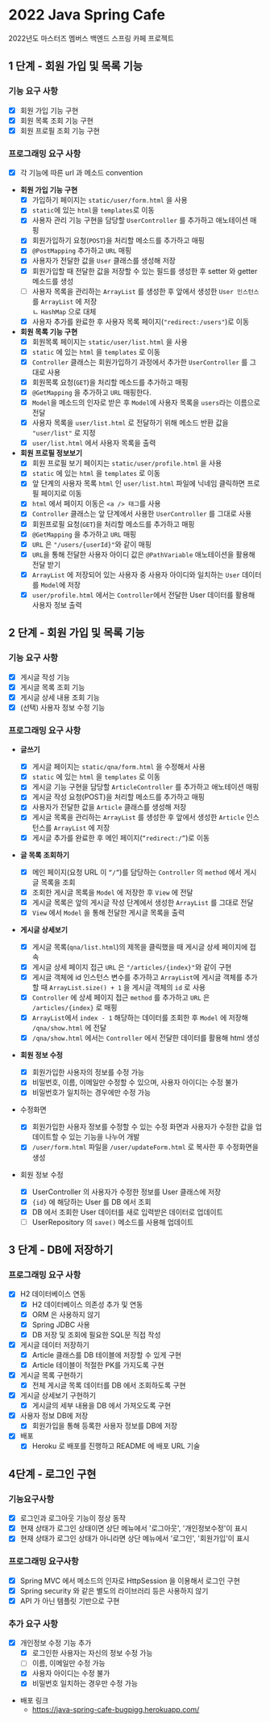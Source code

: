 # 2022 Java Spring Cafe

2022년도 마스터즈 멤버스 백엔드 스프링 카페 프로젝트

## 1 단계 - 회원 가입 및 목록 기능
### 기능 요구 사항
- [x] 회원 가입 기능 구현
- [x] 회원 목록 조회 기능 구현
- [x] 회원 프로필 조회 기능 구현
### 프로그래밍 요구 사항
- [x] 각 기능에 따른 url 과 메소드 convention
- **회원 가입 기능 구현**
  - [x] 가입하기 페이지는 `static/user/form.html` 을 사용
  - [x] `static`에 있는 `html`을 `templates`로 이동
  - [x] 사용자 관리 기능 구현을 담당할 `UserController` 를 추가하고 애노테이션 매핑
  - [x] 회원가입하기 요청(`POST`)을 처리할 메소드를 추가하고 매핑
  - [x] `@PostMapping` 추가하고 `URL` 매핑
  - [x] 사용자가 전달한 값을 `User` 클래스를 생성해 저장
  - [x] 회원가입할 때 전달한 값을 저장할 수 있는 필드를 생성한 후 setter 와 getter 메소드를 생성
  - [ ] 사용자 목록을 관리하는 `ArrayList` 를 생성한 후 앞에서 생성한 `User 인스턴스`를 `ArrayList` 에 저장  
        ㄴ `HashMap` 으로 대체
  - [x] 사용자 추가를 완료한 후 사용자 목록 페이지(`"redirect:/users"`)로 이동

- **회원 목록 기능 구현**
  - [x] 회원목록 페이지는 `static/user/list.html` 을 사용
  - [x] `static` 에 있는 `html` 을 `templates` 로 이동
  - [x] `Controller` 클래스는 회원가입하기 과정에서 추가한 `UserController` 를 그대로 사용
  - [x] 회원목록 요청(`GET`)을 처리할 메소드를 추가하고 매핑
  - [x] `@GetMapping` 을 추가하고 `URL` 매핑한다. 
  - [x] `Model`을 메소드의 인자로 받은 후 `Model`에 사용자 목록을 `users`라는 이름으로 전달
  - [x] 사용자 목록을 `user/list.html` 로 전달하기 위해 메소드 반환 값을 `"user/list"` 로 지정
  - [x] `user/list.html` 에서 사용자 목록을 출력

- **회원 프로필 정보보기**
  - [x] 회원 프로필 보기 페이지는 `static/user/profile.html` 을 사용
  - [x] `static` 에 있는 `html` 을 `templates` 로 이동
  - [x] 앞 단계의 사용자 목록 `html` 인 `user/list.html` 파일에 닉네임 클릭하면 프로필 페이지로 이동
  - [x] `html` 에서 페이지 이동은 `<a /> 태그`를 사용
  - [x] `Controller` 클래스는 앞 단계에서 사용한 `UserController` 를 그대로 사용
  - [x] 회원프로필 요청(`GET`)을 처리할 메소드를 추가하고 매핑
  - [x] `@GetMapping` 을 추가하고 `URL` 매핑
  - [x] `URL` 은 `"/users/{userId}"`와 같이 매핑
  - [x] `URL`을 통해 전달한 사용자 아이디 값은 `@PathVariable` 애노테이션을 활용해 전달 받기
  - [x] `ArrayList` 에 저장되어 있는 사용자 중 사용자 아이디와 일치하는 `User` 데이터를 `Model`에 저장
  - [x] `user/profile.html` 에서는 `Controller`에서 전달한 User 데이터를 활용해 사용자 정보 출력

## 2 단계 - 회원 가입 및 목록 기능
### 기능 요구 사항
- [x] 게시글 작성 기능
- [x] 게시글 목록 조회 기능
- [x] 게시글 상세 내용 조회 기능
- [x] (선택) 사용자 정보 수정 기능
### 프로그래밍 요구 사항
- **글쓰기**
  - [x] 게시글 페이지는 `static/qna/form.html` 을 수정해서 사용
  - [x] `static` 에 있는 `html` 을 `templates` 로 이동
  - [x] 게시글 기능 구현을 담당할 `ArticleController` 를 추가하고 애노테이션 매핑
  - [x] 게시글 작성 요청(POST)을 처리할 메소드를 추가하고 매핑
  - [x] 사용자가 전달한 값을 `Article` 클래스를 생성해 저장
  - [x] 게시글 목록을 관리하는 `ArrayList` 를 생성한 후 앞에서 생성한 `Article` 인스턴스를 `ArrayList` 에 저장
  - [x] 게시글 추가를 완료한 후 메인 페이지(`“redirect:/”`)로 이동

- **글 목록 조회하기**
  - [x] 메인 페이지(요청 URL 이 `“/”`)를 담당하는 `Controller` 의 `method` 에서 게시글 목록을 조회
  - [x] 조회한 게시글 목록을 `Model` 에 저장한 후 `View` 에 전달 
  - [x] 게시글 목록은 앞의 게시글 작성 단계에서 생성한 `ArrayList` 를 그대로 전달
  - [x] `View` 에서 `Model` 을 통해 전달한 게시글 목록을 출력

- **게시글 상세보기**
  - [x] 게시글 목록(`qna/list.html`)의 제목을 클릭했을 때 게시글 상세 페이지에 접속
  - [x] 게시글 상세 페이지 접근 `URL` 은 `"/articles/{index}"`와 같이 구현
  - [x] 게시글 객체에 id 인스턴스 변수를 추가하고 `ArrayList`에 게시글 객체를 추가할 때 `ArrayList.size() + 1` 을 게시글 객체의 `id` 로 사용
  - [x] `Controller` 에 상세 페이지 접근 `method` 를 추가하고 `URL` 은 `/articles/{index}` 로 매핑
  - [x] `ArrayList`에서 `index - 1` 해당하는 데이터를 조회한 후 `Model` 에 저장해 `/qna/show.html` 에 전달
  - [x] `/qna/show.html` 에서는 `Controller` 에서 전달한 데이터를 활용해 html 생성

- **회원 정보 수정**
  - [x] 회원가입한 사용자의 정보를 수정 가능
  - [x] 비밀번호, 이름, 이메일만 수정할 수 있으며, 사용자 아이디는 수정 불가
  - [x] 비밀번호가 일치하는 경우에만 수정 가능
- 수정화면
  - [x] 회원가입한 사용자 정보를 수정할 수 있는 수정 화면과 사용자가 수정한 값을 업데이트할 수 있는 기능을 나누어 개발
  - [x] `/user/form.html` 파일을 `/user/updateForm.html` 로 복사한 후 수정화면을 생성

- 회원 정보 수정

  - [x] UserController 의 사용자가 수정한 정보를 User 클래스에 저장
  - [x] `{id}` 에 해당하는 User 를 DB 에서 조회
  - [x] DB 에서 조회한 User 데이터를 새로 입력받은 데이터로 업데이트
  - [ ] UserRepository 의 `save()` 메소드를 사용해 업데이트

## 3 단계 - DB에 저장하기
### 프로그래밍 요구 사항
- [x] H2 데이터베이스 연동
  - [x] H2 데이터베이스 의존성 추가 및 연동
  - [x] ORM 은 사용하지 않기
  - [x] Spring JDBC 사용
  - [x] DB 저장 및 조회에 필요한 SQL문 직접 작성

- [x] 게시글 데이터 저장하기
  - [x] Article 클래스를 DB 테이블에 저장할 수 있게 구현
  - [x] Article 테이블이 적절한 PK를 가지도록 구현

- [x] 게시글 목록 구현하기
  - [x] 전체 게시글 목록 데이터를 DB 에서 조회하도록 구현

- [x] 게시글 상세보기 구현하기
  - [x] 게시글의 세부 내용을 DB 에서 가져오도록 구현

- [x] 사용자 정보 DB에 저장
  - [x] 회원가입을 통해 등록한 사용자 정보를 DB에 저장
  
- [x] 배포
  - [x] Heroku 로 배포를 진행하고 README 에 배포 URL 기술

## 4단계 - 로그인 구현
### 기능요구사항
- [x] 로그인과 로그아웃 기능이 정상 동작
- [x] 현재 상태가 로그인 상태이면 상단 메뉴에서 '로그아웃', '개인정보수정'이 표시
- [x] 현재 상태가 로그인 상태가 아니라면 상단 메뉴에서 '로그인', '회원가입'이 표시
### 프로그래밍 요구사항
- [x] Spring MVC 에서 메소드의 인자로 HttpSession 을 이용해서 로그인 구현
- [x] Spring security 와 같은 별도의 라이브러리 등은 사용하지 않기
- [x] API 가 아닌 템플릿 기반으로 구현
### 추가 요구 사항
- [x] 개인정보 수정 기능 추가
  - [x] 로그인한 사용자는 자신의 정보 수정 가능
  - [ ] 이름, 이메일만 수정 가능
  - [x] 사용자 아이디는 수정 불가
  - [x] 비밀번호 일치하는 경우만 수정 가능

- 배포 링크
  - https://java-spring-cafe-bugpigg.herokuapp.com/
